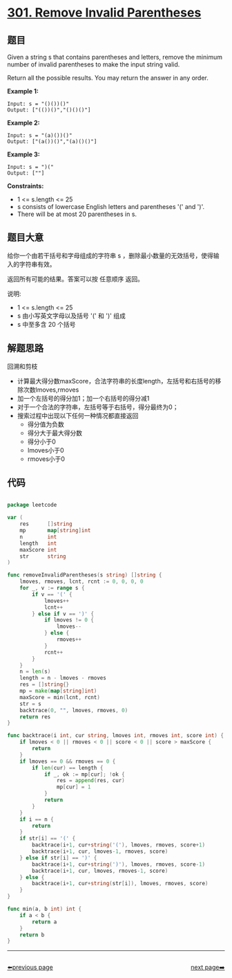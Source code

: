 # [301. Remove Invalid Parentheses](https://leetcode.com/problems/remove-invalid-parentheses/)


## 题目

Given a string s that contains parentheses and letters, remove the minimum number of invalid parentheses to make the input string valid.

Return all the possible results. You may return the answer in any order.

**Example 1:**

    Input: s = "()())()"
    Output: ["(())()","()()()"]

**Example 2:**

    Input: s = "(a)())()"
    Output: ["(a())()","(a)()()"]

**Example 3:**

    Input: s = ")("
    Output: [""]

**Constraints:**

- 1 <= s.length <= 25
- s consists of lowercase English letters and parentheses '(' and ')'.
- There will be at most 20 parentheses in s.

## 题目大意

给你一个由若干括号和字母组成的字符串 s ，删除最小数量的无效括号，使得输入的字符串有效。

返回所有可能的结果。答案可以按 任意顺序 返回。

说明:

- 1 <= s.length <= 25
- s 由小写英文字母以及括号 '(' 和 ')' 组成
- s 中至多含 20 个括号


## 解题思路

回溯和剪枝
- 计算最大得分数maxScore，合法字符串的长度length，左括号和右括号的移除次数lmoves,rmoves
- 加一个左括号的得分加1；加一个右括号的得分减1
- 对于一个合法的字符串，左括号等于右括号，得分最终为0；
- 搜索过程中出现以下任何一种情况都直接返回
    - 得分值为负数
    - 得分大于最大得分数
    - 得分小于0
    - lmoves小于0
    - rmoves小于0

## 代码

```go

package leetcode

var (
	res      []string
	mp       map[string]int
	n        int
	length   int
	maxScore int
	str      string
)

func removeInvalidParentheses(s string) []string {
	lmoves, rmoves, lcnt, rcnt := 0, 0, 0, 0
	for _, v := range s {
		if v == '(' {
			lmoves++
			lcnt++
		} else if v == ')' {
			if lmoves != 0 {
				lmoves--
			} else {
				rmoves++
			}
			rcnt++
		}
	}
	n = len(s)
	length = n - lmoves - rmoves
	res = []string{}
	mp = make(map[string]int)
	maxScore = min(lcnt, rcnt)
	str = s
	backtrace(0, "", lmoves, rmoves, 0)
	return res
}

func backtrace(i int, cur string, lmoves int, rmoves int, score int) {
	if lmoves < 0 || rmoves < 0 || score < 0 || score > maxScore {
		return
	}
	if lmoves == 0 && rmoves == 0 {
		if len(cur) == length {
			if _, ok := mp[cur]; !ok {
				res = append(res, cur)
				mp[cur] = 1
			}
			return
		}
	}
	if i == n {
		return
	}
	if str[i] == '(' {
		backtrace(i+1, cur+string('('), lmoves, rmoves, score+1)
		backtrace(i+1, cur, lmoves-1, rmoves, score)
	} else if str[i] == ')' {
		backtrace(i+1, cur+string(')'), lmoves, rmoves, score-1)
		backtrace(i+1, cur, lmoves, rmoves-1, score)
	} else {
		backtrace(i+1, cur+string(str[i]), lmoves, rmoves, score)
	}
}

func min(a, b int) int {
	if a < b {
		return a
	}
	return b
}

```



----------------------------------------------
<div style="display: flex;justify-content: space-between;align-items: center;">
<p><a href="https://books.halfrost.com/leetcode/ChapterFour/0300~0399/0300.Longest-Increasing-Subsequence/">⬅️previous page</a></p>
<p><a href="https://books.halfrost.com/leetcode/ChapterFour/0300~0399/0303.Range-Sum-Query-Immutable/">next page➡️</a></p>
</div>
